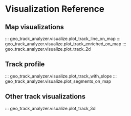# Visualization Reference

## Map visualizations

::: geo_track_analyzer.visualize.plot_track_line_on_map
::: geo_track_analyzer.visualize.plot_track_enriched_on_map
::: geo_track_analyzer.visualize.plot_track_2d

## Track profile

::: geo_track_analyzer.visualize.plot_track_with_slope
::: geo_track_analyzer.visualize.plot_segments_on_map

## Other track visualizations

::: geo_track_analyzer.visualize.plot_track_3d
